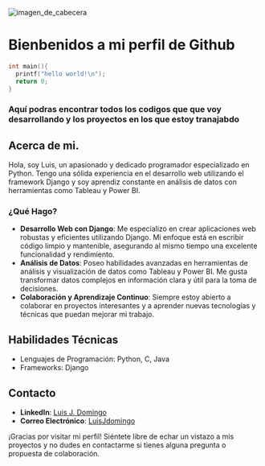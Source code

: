 ![imagen_de_cabecera]([https://github.com/LuisJDomingo/LuisJDomingo/blob/main/grid-3227320_1280.jpg](https://github.com/LuisJDomingo/LuisJDomingo/blob/main/grid-3227320_1280%20(1).jpg))

# Bienbenidos a mi perfil de Github
````c
int main(){
  printf("hello world!\n");
  return 0;
}
````
### Aquí podras encontrar todos los codigos que que voy desarrollando y los proyectos en los que estoy tranajabdo

## Acerca de mi.

Hola, soy Luis, un apasionado y dedicado programador especializado en Python. Tengo una sólida experiencia en el desarrollo web utilizando el framework Django y soy aprendiz constante en análisis de datos con herramientas como Tableau y Power BI.

### ¿Qué Hago?

- **Desarrollo Web con Django**: Me especializo en crear aplicaciones web robustas y eficientes utilizando Django. Mi enfoque está en escribir código limpio y mantenible, asegurando al mismo tiempo una excelente funcionalidad y rendimiento.
- **Análisis de Datos**: Poseo habilidades avanzadas en herramientas de análisis y visualización de datos como Tableau y Power BI. Me gusta transformar datos complejos en información clara y útil para la toma de decisiones.
- **Colaboración y Aprendizaje Continuo**: Siempre estoy abierto a colaborar en proyectos interesantes y a aprender nuevas tecnologías y técnicas que puedan mejorar mi trabajo.

## Habilidades Técnicas

- Lenguajes de Programación: Python, C, Java
- Frameworks: Django

## Contacto

- **LinkedIn**: [Luis J. Domingo](https://www.linkedin.com/in/luis-domingo-1a9a75217/)
- **Correo Electrónico**: [LuisJdomingo](mailto:luisdomingogarca79@gmail.com)

¡Gracias por visitar mi perfil! Siéntete libre de echar un vistazo a mis proyectos y no dudes en contactarme si tienes alguna pregunta o propuesta de colaboración.



